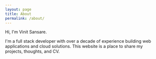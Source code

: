 ```yaml
---
layout: page
title: About
permalink: /about/
---
```


Hi, I'm Vinit Sansare.

I'm a full stack developer with over a decade of experience building web applications and cloud solutions. This website is a place to share my projects, thoughts, and CV.
